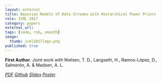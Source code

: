 ```yaml
---
layout: external
title: Bayesian Models of Data Streams with Hierarchical Power Priors
role: ICML 2017
category: papers
external_url:
tags: [sade, rnb, smooth]
image:
  thumb: icml2017logo.png
published: true
---
```


**First Author**. Joint work with Nielsen, T. D., Langseth, H., Ramos-López, D., Salmerón, A. & Madsen, A. L.


<!--

Making inferences from data streams is a pervasive problem in many modern data analysis
applications. But it requires to address the problem of continuous model updating, and
adapt to changes or drifts in the underlying data generating distribution. In this paper,
we approach these problems from a Bayesian perspective covering general conjugate
exponential models. Our proposal makes use of non-conjugate hierarchical priors to
explicitly model temporal changes of the model parameters. We also derive a novel
variational inference scheme which overcomes the use of non-conjugate priors while
maintaining the computational efficiency of variational methods over conjugate models.
The approach is validated on three real data sets over three latent variable models.


Masegosa, A. R., Nielsen, T. D., Langseth, H., Ramos-López, D., Salmerón, A.,
& Madsen, A. L. Bayesian Models of Data Streams with Hierarchical Power Priors. ICML 2017.

-->
<a href="http://proceedings.mlr.press/v70/masegosa17a.html"><i class="fa fa-file-pdf-o" aria-hidden="true"> PDF</i></a> 
<a href="https://github.com/amidst/toolbox"><i class="fa fa-github" aria-hidden="true" > Github</i></a> 
<a href="/papers/2017-ICML-HPP-Slides.pdf"><i class="fa fa-line-chart" aria-hidden="true" > Slides</i></a> 
<a href="/papers/2017-ICML-HPP-Poster.pdf"><i class="fa fa-line-chart" aria-hidden="true" > Poster</i></a>
